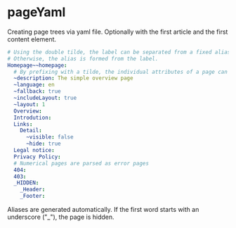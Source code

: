 # pageYaml


Creating page trees via yaml file.
Optionally with the first article and the first content element.

```yaml
# Using the double tilde, the label can be separated from a fixed alias.
# Otherwise, the alias is formed from the label.
Homepage~~homepage:
  # By prefixing with a tilde, the individual attributes of a page can be addressed.
  ~description: The simple overview page
  ~language: en
  ~fallback: true
  ~includeLayout: true
  ~layout: 1
  Overview:
  Introdution:
  Links:
    Detail:
      ~visible: false
      ~hide: true
  Legal notice:
  Privacy Policy:
  # Numerical pages are parsed as error pages
  404:
  403:
  _HIDDEN:
    _Header:
    _Footer:
```

Aliases are generated automatically. If the first word starts with an underscore ("_"), the page is hidden.
